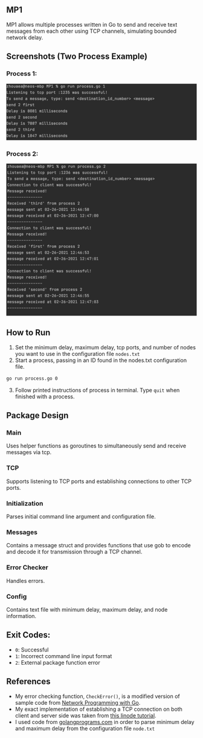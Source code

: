 ## MP1
MP1 allows multiple processes written in Go 
to send and receive text messages from each other using TCP channels, 
simulating bounded network delay.

## Screenshots (Two Process Example)
### Process 1:
![process1.png](screenshots/process1.png)

### Process 2:
![process2.png](screenshots/process2.png)

## How to Run
1. Set the minimum delay, maximum delay, tcp ports, and number of nodes you want to use 
   in the configuration file `nodes.txt`
1. Start a process, passing in an ID found in the nodes.txt configuration file.
```bash 
go run process.go 0
```
3. Follow printed instructions of process in terminal. Type `quit` when finished with a process.

## Package Design
### Main
Uses helper functions as goroutines to simultaneously send and receive messages via tcp.
### TCP
Supports listening to TCP ports and establishing connections to other TCP ports.
### Initialization
Parses initial command line argument and configuration file.
### Messages
Contains a message struct and provides functions that use gob to 
encode and decode it for transmission through a TCP channel.
### Error Checker
Handles errors.
### Config
Contains text file with minimum delay, maximum delay, and node information.

## Exit Codes:
- `0`: Successful
- `1`: Incorrect command line input format
- `2`: External package function error

## References
- My error checking function, `CheckError()`, is a modified version of sample code from [Network Programming with Go](https://ipfs.io/ipfs/QmfYeDhGH9bZzihBUDEQbCbTc5k5FZKURMUoUvfmc27BwL/socket/tcp_sockets.html).
- My exact implementation of establishing a TCP connection on both client and server side was taken from [this linode tutorial](https://www.linode.com/docs/guides/developing-udp-and-tcp-clients-and-servers-in-go/).
- I used code from [golangprograms.com](https://www.golangprograms.com/regular-expression-to-get-a-string-between-parentheses-in-golang.html)
in order to parse minimum delay and maximum delay from the configuration file `node.txt`

